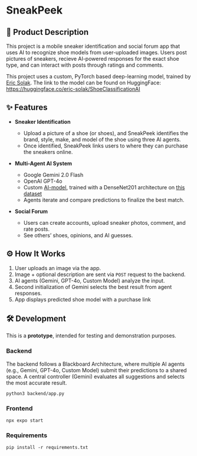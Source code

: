 # SneakPeek

## 📝 Product Description
This project is a mobile sneaker identification and social forum app that uses AI to recognize shoe models from user-uploaded images.
Users post pictures of sneakers, recieve AI-powered responses for the exact shoe type, and can interact with posts through ratings and comments.

This project uses a custom, PyTorch based deep-learning model, trained by [Eric Solak](https://github.com/eric-solak). The link to the model can be found on HuggingFace: https://huggingface.co/eric-solak/ShoeClassificationAI
## ✨ Features
- **Sneaker Identification**
  
  - Upload a picture of a shoe (or shoes), and SneakPeek identifies the brand, style, make, and model of the shoe using three AI agents.
  - Once identified, SneakPeek links users to where they can purchase the sneakers online.

- **Multi-Agent AI System**

  - Google Gemini 2.0 Flash  
  - OpenAI GPT-4o  
  - Custom [AI-model](https://huggingface.co/eric-solak/ShoeClassificationAI), trained with a DenseNet201 architecture on [this dataset](https://www.kaggle.com/datasets/noobyogi0100/shoe-dataset/data) 
  - Agents iterate and compare predictions to finalize the best match.

- **Social Forum**
  
  - Users can create accounts, upload sneaker photos, comment, and rate posts.
  - See others’ shoes, opinions, and AI guesses.

## ⚙️ How It Works

1. User uploads an image via the app.
2. Image + optional description are sent via `POST` request to the backend.
3. AI agents (Gemini, GPT-4o, Custom Model) analyze the input.
4. Second initialization of Gemini selects the best result from agent responses.
5. App displays predicted shoe model with a purchase link

## 🛠️ Development

This is a **prototype**, intended for testing and demonstration purposes.

### Backend
The backend follows a Blackboard Architecture, where multiple AI agents (e.g., Gemini, GPT-4o, Custom Model) submit their predictions to a shared space. A central controller (Gemini) evaluates all suggestions and selects the most accurate result.
```angular2html
python3 backend/app.py
```

### Frontend
```angular2html
npx expo start
```

### Requirements
```angular2html
pip install -r requirements.txt
```
